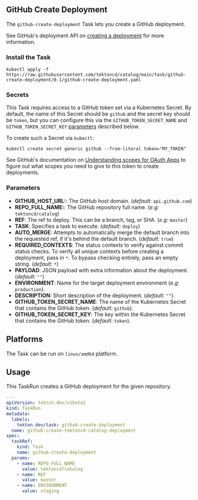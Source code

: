 ## GitHub Create Deployment

The `github-create-deployment` Task lets you create a GitHub deployment.

See GitHub's deployment API on [creating a deployment](https://developer.github.com/v3/repos/deployments/#create-a-deployment) for more information.

### Install the Task

```
kubectl apply -f https://raw.githubusercontent.com/tektoncd/catalog/main/task/github-create-deployment/0.1/github-create-deployment.yaml
```

### Secrets

This Task requires access to a GitHub token set via a Kubernetes Secret. By default, the name of this Secret should be `github` and the secret key should be `token`, but you can configure this via the `GITHUB_TOKEN_SECRET_NAME` and `GITHUB_TOKEN_SECRET_KEY` [parameters](#parameters) described below.

To create such a Secret via `kubectl`:

```
kubectl create secret generic github --from-literal token="MY_TOKEN"
```

See GitHub's documentation on [Understanding scopes for OAuth Apps](https://developer.github.com/apps/building-oauth-apps/understanding-scopes-for-oauth-apps/) to figure out what scopes you need to give to this token to create deployments.

### Parameters

- **GITHUB_HOST_URL:**: The GitHub host domain. (_default:_ `api.github.com`)
- **REPO_FULL_NAME:**: The GitHub repository full name. (_e.g:_ `tektoncd/catalog`)
- **REF**: The ref to deploy. This can be a branch, tag, or SHA. (_e.g:_ `master`)
- **TASK**: Specifies a task to execute. (_default:_ `deploy`)
- **AUTO_MERGE**: Attempts to automatically merge the default branch into the
  requested ref, if it's behind the default branch. (_default:_ `true`)
- **REQUIRED_CONTEXTS**: The status contexts to verify against commit status checks. To
  verify all unique contexts before creating a deployment, pass
  in `*`. To bypass checking entirely, pass an empty string. (_default:_ `*`)
- **PAYLOAD**: JSON payload with extra information about the deployment. (_default:_ `""`)
- **ENVIRONMENT**: Name for the target deployment environment (_e.g:_ `production`).
- **DESCRIPTION**: Short description of the deployment. (_default:_ `""`).
- **GITHUB_TOKEN_SECRET_NAME**: The name of the Kubernetes Secret that
  contains the GitHub token. (_default:_ `github`).
- **GITHUB_TOKEN_SECRET_KEY**: The key within the Kubernetes Secret that contains the GitHub token. (_default:_ `token`).

## Platforms

The Task can be run on `linux/amd64` platform.

## Usage

This TaskRun creates a GitHub deployment for the given repository.

```yaml
---
apiVersion: tekton.dev/v1beta1
kind: TaskRun
metadata:
  labels:
    tekton.dev/task: github-create-deployment
  name: github-create-tektoncd-catalog-deployment
spec:
  taskRef:
    kind: Task
    name: github-create-deployment
  params:
    - name: REPO_FULL_NAME
      value: tektoncd/catalog
    - name: REF
      value: master
    - name: ENVIRONMENT
      value: staging
```
